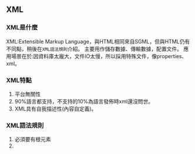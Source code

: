 ## XML
### XML是什麼
XML:Extensible Markup Language，與HTML相同來自SGML，但與HTML仍有不同點，稍後在`XML語法規則`介紹。
主要用作儲存數據、傳輸數據，配置文件。
應用場景在於:因資料庫太龐大，文件IO太慢，所以採用特殊文件，像properties、xml。

### XML特點
1.  平台無關性
2.  90%語言都支持，不支持的10%為語言發佈時xml還沒問世。
3.  XML具有自我描述性(內容自定義)。

### XML語法規則
1.  必須要有根元素
2.  
